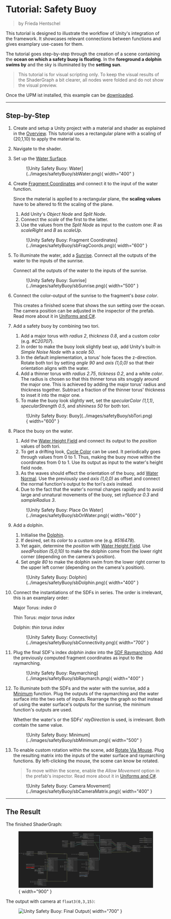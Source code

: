 <div class="container">
    <h1 class="main-heading">Tutorial: Safety Buoy</h1>
    <blockquote class="author">by Frieda Hentschel</blockquote>
</div>

This tutorial is designed to illustrate the workflow of Unity's integration of the framework. It showcases relevant connections between functions and gives examplary use-cases for them. 

The tutorial goes step-by-step through the creation of a scene containing the **ocean on which a safety buoy is floating**. In the **foreground a dolphin swims by** and the sky is illuminated by the **setting sun**.

> This tutorial is for visual scripting only. To keep the visual results of the ShaderGraph a bit clearer, all nodes were folded and do not show the visual preview.

Once the UPM ist installed, this example can be [downloaded](../../unity.md#user-shaders).

---

## Step-by-Step

1. Create and setup a Unity project with a material and shader as explained in the [Overview](../../unity.md). This tutorial uses a rectangular plane with a scaling of (20,1,10) to apply the material to.
2. Navigate to the shader.
3. Set up the [Water Surface](../water/waterSurface.md).

    <figure markdown="span">
        ![Unity Safety Buoy: Water](../images/safetyBuoy/sbWater.png){ width="400" }
    </figure>

4. Create [Fragment Coordinates](../basics/fragCoords.md) and connect it to the input of the water function.
   
    Since the material is applied to a rectangular plane, the **scaling values** have to be altered to fit the scaling of the plane. 

    1. Add Unity's *Object Node* and *Split Node*.
    2. Connect the *scale* of the first to the latter.
    3. Use the values from the *Split Node* as input to the custom one: *R* as *scaleRight* and *B* as *scaleUp*.

    <figure markdown="span">
        ![Unity Safety Buoy: Fragment Coordinates](../images/safetyBuoy/sbFragCoords.png){ width="600" }
    </figure>

5. To illuminate the water, add a [Sunrise](../lighting/sunriseLight.md). Connect all the outputs of the water to the inputs of the sunrise.

    Connect all the outputs of the water to the inputs of the sunrise.

    <figure markdown="span">
        ![Unity Safety Buoy: Sunrise](../images/safetyBuoy/sbSunrise.png){ width="500" }
    </figure>
    
6. Connect the color-output of the sunrise to the fragment's *base color*.
    
    This creates a finished scene that shows the sun setting over the ocean. The camera position can be adjusted in the inspector of the prefab. Read more about it in [Uniforms and C#](../uniformsAndCs.md). 


7. Add a safety buoy by combining two tori.
    1. Add a major torus with *radius 2*, *thickness 0.8*, and a custom *color* (e.g. *#C20707*).
    2. In order to make the buoy look slightly beat up, add Unity's built-in *Simple Noise Node* with a *scale 50*.
    3. In the default implementation, a torus' hole faces the z-direction. Rotate both tori by setting *angle 90* and *axis (1,0,0)* so that their orientation aligns with the water.
    4. Add a thinner torus with *radius 2.75*, *tickness 0.2*, and a white *color*. The radius is chosen so that this thinner torus sits snuggly around the major one. This is achieved by adding the major torus' radius and thickness together. Subtract a fraction of the thinner torus' thickness to inset it into the major one.
    5. To make the buoy look slightly wet, set the *specularColor (1,1,1)*, *specularStrength 0.5*, and *shininess 50* for both tori.

    <figure markdown="span">
        ![Unity Safety Buoy: Buoy](../images/safetyBuoy/sbTori.png){ width="600" }
    </figure>

8. Place the buoy on the water.
    1. Add the [Water Height Field](../water/waterHeight.md) and connect its output to the *position* values of both tori. 
    2. To get a drifting look, [Cycle Color](../animations/colorAnimation.md) can be used. It periodically goes through values from 0 to 1. Thus, making the buoy move within the coordinates from 0 to 1. Use its output as input to the water's height field node.
    3. As the waves should effect the orientation of the buoy, add [Water Normal](../water/waterNormal.md). Use the previously used *axis (1,0,0)* as offset and connect the normal function's output to the tori's *axis* instead.
    4. Due to the fact that the water's normal changes rapidly and to avoid large and unnatural movements of the buoy, set *influence 0.3* and *sampleRadius 3*.

    <figure markdown="span">
        ![Unity Safety Buoy: Place On Water](../images/safetyBuoy/sbOnWater.png){ width="600" }
    </figure>

9. Add a dolphin.
    1. Initialise the [Dolphin](../sdfs/dolphin.md).
    2. If desired, set its *color* to a custom one (e.g. *#516478*).
    3. Yet again, determine the *position* with [Water Height Field](../water/waterHeight.md). Use *seedPosition (5,0,10)* to make the dolphin come from the lower right corner (depending on the camera's position).
    4. Set *angle 80* to make the dolphin swim from the lower right corner to the upper left corner (depending on the camera's position).

    <figure markdown="span">
        ![Unity Safety Buoy: Dolphin](../images/safetyBuoy/sbDolphin.png){ width="400" }
    </figure>

10. Connect the instantiations of the SDFs in series. The order is irrelevant, this is an examplary order:

    Major Torus: *index 0*

    Thin Torus: *major torus index* 

    Dolphin: *thin torus index*

    <figure markdown="span">
        ![Unity Safety Buoy: Connectivity](../images/safetyBuoy/sbConnectivity.png){ width="700" }
    </figure>

11. Plug the final SDF's index *dolphin index* into the [SDF Raymarching](../sdfs/raymarching.md). Add the previously computed fragment coordinates as input to the raymarching. 

    <figure markdown="span">
        ![Unity Safety Buoy: Raymarching](../images/safetyBuoy/sbRaymarch.png){ width="400" }
    </figure>

12. To illuminate both the SDFs and the water with the sunrise, add a [Minimum](../basics/minimum.md) function. Plug the outputs of the raymarching and the water surface into the two sets of inputs. Rearrange the graph so that instead of using the water surface's outputs for the sunrise, the minimum function's outputs are used. 
   
    Whether the water's or the SDFs' *rayDirection* is used, is irrelevant. Both contain the same value.

    <figure markdown="span">
        ![Unity Safety Buoy: Minimum](../images/safetyBuoy/sbMinimum.png){ width="500" }
    </figure>

13. To enable custom rotation within the scene, add [Rotate Via Mouse](../camera/mouseBasedMovement.md). Plug the resulting matrix into the inputs of the water surface and raymarching functions. By left-clicking the mouse, the scene can know be rotated. 

    > To move within the scene, enable the *Allow Movement* option in the prefab's inspector. Read more about it in [Uniforms and C#](../uniformsAndCs.md).

    <figure markdown="span">
        ![Unity Safety Buoy: Camera Movement](../images/safetyBuoy/sbCameraMatrix.png){ width="400" }
    </figure>

---

## The Result

The finished ShaderGraph:
    <figure markdown="span">
    ![Unity Safety Buoy: Final ShaderGraph](../images/safetyBuoy/sbFinalResult.png){ width="900" }
    </figure>

The output with camera at `float3(0,3,15)`:
    <figure markdown="span">
    ![Unity Safety Buoy: Final Output](../images/safetyBuoy/finalResults.gif){ width="700" }
    </figure>
